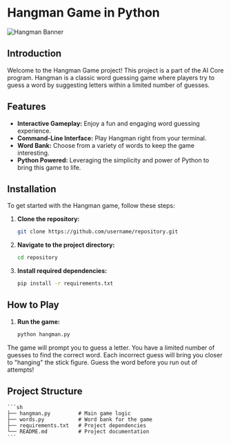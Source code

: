 # Hangman Game in Python

![Hangman Banner](https://media-cldnry.s-nbcnews.com/image/upload/t_fit-1500w,f_auto,q_auto:best/newscms/2018_01/2279041/180102-logan-paul-mn-0745.jpg)

## Introduction

Welcome to the Hangman Game project! This project is a part of the AI Core program. Hangman is a classic word guessing game where players try to guess a word by suggesting letters within a limited number of guesses.

## Features

- **Interactive Gameplay:** Enjoy a fun and engaging word guessing experience.
- **Command-Line Interface:** Play Hangman right from your terminal.
- **Word Bank:** Choose from a variety of words to keep the game interesting.
- **Python Powered:** Leveraging the simplicity and power of Python to bring this game to life.

## Installation

To get started with the Hangman game, follow these steps:

1. **Clone the repository:**

   ```sh
   git clone https://github.com/username/repository.git
   ```

2. **Navigate to the project directory:**

   ```sh
   cd repository
   ```

3. **Install required dependencies:**
   ```sh
   pip install -r requirements.txt
   ```

## How to Play

1. **Run the game:**
   ```sh
   python hangman.py
   ```

The game will prompt you to guess a letter.
You have a limited number of guesses to find the correct word.
Each incorrect guess will bring you closer to "hanging" the stick figure.
Guess the word before you run out of attempts!

## Project Structure

    ```sh
    ├── hangman.py         # Main game logic
    ├── words.py           # Word bank for the game
    ├── requirements.txt   # Project dependencies
    └── README.md          # Project documentation
    ```
